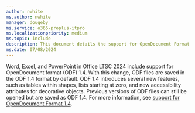 ```yaml
---
author: nwhite
ms.author: nwhite
manager: dougeby
ms.service: o365-proplus-itpro
ms.localizationpriority: medium
ms.topic: include
description: This document details the support for OpenDocument Format (ODF) 1.4 in Office LTSC preview.
ms.date: 07/08/2024
---
```

<!--This file is shared by overview-ltsc-preview.md, overview-mac-preview.md, ltsc>2024>overview. Headings are driven by article context.-->
Word, Excel, and PowerPoint in Office LTSC 2024 include support for OpenDocument format (ODF) 1.4. With this change, ODF files are saved in the ODF 1.4 format by default. ODF 1.4 introduces several new features, such as tables within shapes, lists starting at zero, and new accessibility attributes for decorative objects. Previous versions of ODF files can still be opened but are saved as ODF 1.4. For more information, see [support for OpenDocument Format 1.4](https://insider.microsoft365.com/blog/microsoft-365-apps-now-support-opendocument-format-1-4).